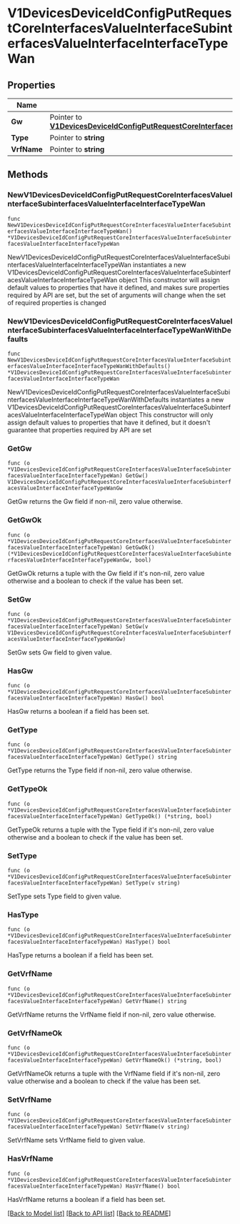 # V1DevicesDeviceIdConfigPutRequestCoreInterfacesValueInterfaceSubinterfacesValueInterfaceInterfaceTypeWan

## Properties

Name | Type | Description | Notes
------------ | ------------- | ------------- | -------------
**Gw** | Pointer to [**V1DevicesDeviceIdConfigPutRequestCoreInterfacesValueInterfaceSubinterfacesValueInterfaceInterfaceTypeWanGw**](V1DevicesDeviceIdConfigPutRequestCoreInterfacesValueInterfaceSubinterfacesValueInterfaceInterfaceTypeWanGw.md) |  | [optional] 
**Type** | Pointer to **string** |  | [optional] 
**VrfName** | Pointer to **string** |  | [optional] 

## Methods

### NewV1DevicesDeviceIdConfigPutRequestCoreInterfacesValueInterfaceSubinterfacesValueInterfaceInterfaceTypeWan

`func NewV1DevicesDeviceIdConfigPutRequestCoreInterfacesValueInterfaceSubinterfacesValueInterfaceInterfaceTypeWan() *V1DevicesDeviceIdConfigPutRequestCoreInterfacesValueInterfaceSubinterfacesValueInterfaceInterfaceTypeWan`

NewV1DevicesDeviceIdConfigPutRequestCoreInterfacesValueInterfaceSubinterfacesValueInterfaceInterfaceTypeWan instantiates a new V1DevicesDeviceIdConfigPutRequestCoreInterfacesValueInterfaceSubinterfacesValueInterfaceInterfaceTypeWan object
This constructor will assign default values to properties that have it defined,
and makes sure properties required by API are set, but the set of arguments
will change when the set of required properties is changed

### NewV1DevicesDeviceIdConfigPutRequestCoreInterfacesValueInterfaceSubinterfacesValueInterfaceInterfaceTypeWanWithDefaults

`func NewV1DevicesDeviceIdConfigPutRequestCoreInterfacesValueInterfaceSubinterfacesValueInterfaceInterfaceTypeWanWithDefaults() *V1DevicesDeviceIdConfigPutRequestCoreInterfacesValueInterfaceSubinterfacesValueInterfaceInterfaceTypeWan`

NewV1DevicesDeviceIdConfigPutRequestCoreInterfacesValueInterfaceSubinterfacesValueInterfaceInterfaceTypeWanWithDefaults instantiates a new V1DevicesDeviceIdConfigPutRequestCoreInterfacesValueInterfaceSubinterfacesValueInterfaceInterfaceTypeWan object
This constructor will only assign default values to properties that have it defined,
but it doesn't guarantee that properties required by API are set

### GetGw

`func (o *V1DevicesDeviceIdConfigPutRequestCoreInterfacesValueInterfaceSubinterfacesValueInterfaceInterfaceTypeWan) GetGw() V1DevicesDeviceIdConfigPutRequestCoreInterfacesValueInterfaceSubinterfacesValueInterfaceInterfaceTypeWanGw`

GetGw returns the Gw field if non-nil, zero value otherwise.

### GetGwOk

`func (o *V1DevicesDeviceIdConfigPutRequestCoreInterfacesValueInterfaceSubinterfacesValueInterfaceInterfaceTypeWan) GetGwOk() (*V1DevicesDeviceIdConfigPutRequestCoreInterfacesValueInterfaceSubinterfacesValueInterfaceInterfaceTypeWanGw, bool)`

GetGwOk returns a tuple with the Gw field if it's non-nil, zero value otherwise
and a boolean to check if the value has been set.

### SetGw

`func (o *V1DevicesDeviceIdConfigPutRequestCoreInterfacesValueInterfaceSubinterfacesValueInterfaceInterfaceTypeWan) SetGw(v V1DevicesDeviceIdConfigPutRequestCoreInterfacesValueInterfaceSubinterfacesValueInterfaceInterfaceTypeWanGw)`

SetGw sets Gw field to given value.

### HasGw

`func (o *V1DevicesDeviceIdConfigPutRequestCoreInterfacesValueInterfaceSubinterfacesValueInterfaceInterfaceTypeWan) HasGw() bool`

HasGw returns a boolean if a field has been set.

### GetType

`func (o *V1DevicesDeviceIdConfigPutRequestCoreInterfacesValueInterfaceSubinterfacesValueInterfaceInterfaceTypeWan) GetType() string`

GetType returns the Type field if non-nil, zero value otherwise.

### GetTypeOk

`func (o *V1DevicesDeviceIdConfigPutRequestCoreInterfacesValueInterfaceSubinterfacesValueInterfaceInterfaceTypeWan) GetTypeOk() (*string, bool)`

GetTypeOk returns a tuple with the Type field if it's non-nil, zero value otherwise
and a boolean to check if the value has been set.

### SetType

`func (o *V1DevicesDeviceIdConfigPutRequestCoreInterfacesValueInterfaceSubinterfacesValueInterfaceInterfaceTypeWan) SetType(v string)`

SetType sets Type field to given value.

### HasType

`func (o *V1DevicesDeviceIdConfigPutRequestCoreInterfacesValueInterfaceSubinterfacesValueInterfaceInterfaceTypeWan) HasType() bool`

HasType returns a boolean if a field has been set.

### GetVrfName

`func (o *V1DevicesDeviceIdConfigPutRequestCoreInterfacesValueInterfaceSubinterfacesValueInterfaceInterfaceTypeWan) GetVrfName() string`

GetVrfName returns the VrfName field if non-nil, zero value otherwise.

### GetVrfNameOk

`func (o *V1DevicesDeviceIdConfigPutRequestCoreInterfacesValueInterfaceSubinterfacesValueInterfaceInterfaceTypeWan) GetVrfNameOk() (*string, bool)`

GetVrfNameOk returns a tuple with the VrfName field if it's non-nil, zero value otherwise
and a boolean to check if the value has been set.

### SetVrfName

`func (o *V1DevicesDeviceIdConfigPutRequestCoreInterfacesValueInterfaceSubinterfacesValueInterfaceInterfaceTypeWan) SetVrfName(v string)`

SetVrfName sets VrfName field to given value.

### HasVrfName

`func (o *V1DevicesDeviceIdConfigPutRequestCoreInterfacesValueInterfaceSubinterfacesValueInterfaceInterfaceTypeWan) HasVrfName() bool`

HasVrfName returns a boolean if a field has been set.


[[Back to Model list]](../README.md#documentation-for-models) [[Back to API list]](../README.md#documentation-for-api-endpoints) [[Back to README]](../README.md)


